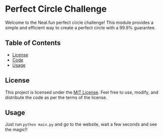 # Perfect Circle Challenge

Welcome to the Neal.fun perfect circle challenge! This module provides a simple and efficient way to create a perfect circle with a 99.9% guarantee.

## Table of Contents
- [License](#license)
- [Code](#code)
- [Usage](#usage)

## License

This project is licensed under the [MIT License](https://opensource.org/license/mit/). Feel free to use, modify, and distribute the code as per the terms of the license.

## Usage

Just run `python main.py` and go to the website, wait a few seconds and see the magic!! 
